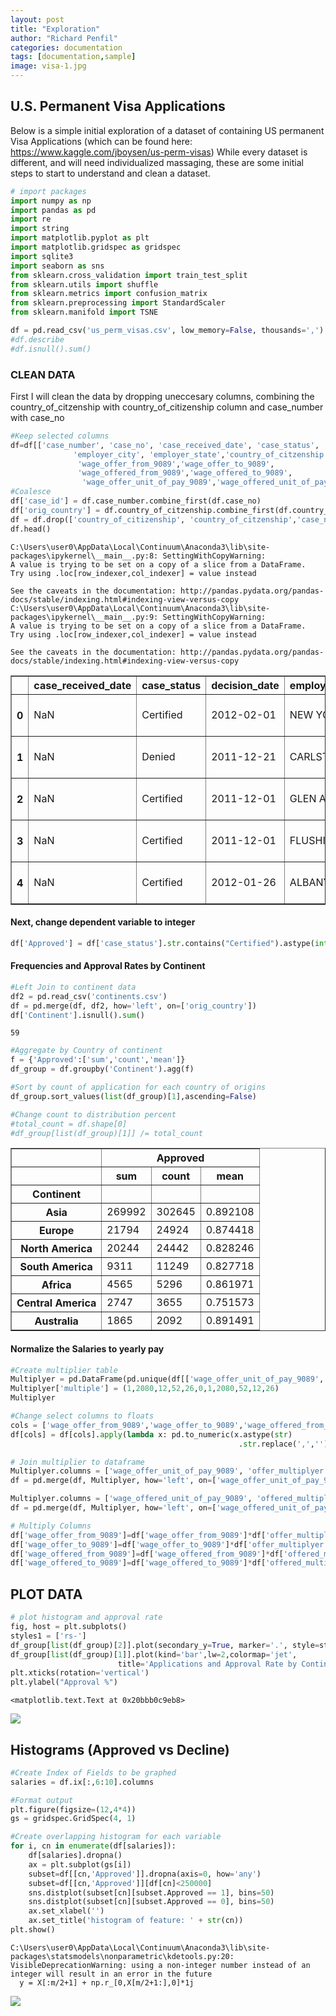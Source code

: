 ```yaml
---
layout: post
title: "Exploration"
author: "Richard Penfil"
categories: documentation
tags: [documentation,sample]
image: visa-1.jpg
---
```


## U.S. Permanent Visa Applications
Below is a simple initial exploration of a dataset of containing US permanent Visa Applications (which can be found here: https://www.kaggle.com/jboysen/us-perm-visas)
While every dataset is different, and will need individualized massaging, these are some initial steps to start to understand and clean a dataset.


```python
# import packages
import numpy as np
import pandas as pd
import re
import string
import matplotlib.pyplot as plt
import matplotlib.gridspec as gridspec
import sqlite3
import seaborn as sns
from sklearn.cross_validation import train_test_split
from sklearn.utils import shuffle
from sklearn.metrics import confusion_matrix
from sklearn.preprocessing import StandardScaler
from sklearn.manifold import TSNE
```


```python
df = pd.read_csv('us_perm_visas.csv', low_memory=False, thousands=',')
#df.describe
#df.isnull().sum()
```

### CLEAN DATA
First I will clean the data by dropping uneccesary columns,
combining the country_of_citzenship with country_of_citizenship column 
and case_number with case_no


```python
#Keep selected columns
df=df[['case_number', 'case_no', 'case_received_date', 'case_status', 'decision_date', 
              'employer_city', 'employer_state','country_of_citzenship','country_of_citizenship','class_of_admission',
               'wage_offer_from_9089','wage_offer_to_9089',
               'wage_offered_from_9089','wage_offered_to_9089',
                'wage_offer_unit_of_pay_9089','wage_offered_unit_of_pay_9089']]
#Coalesce
df['case_id'] = df.case_number.combine_first(df.case_no)
df['orig_country'] = df.country_of_citzenship.combine_first(df.country_of_citizenship)
df = df.drop(['country_of_citizenship', 'country_of_citzenship','case_no','case_number'], axis=1)
df.head()
```

    C:\Users\user0\AppData\Local\Continuum\Anaconda3\lib\site-packages\ipykernel\__main__.py:8: SettingWithCopyWarning: 
    A value is trying to be set on a copy of a slice from a DataFrame.
    Try using .loc[row_indexer,col_indexer] = value instead
    
    See the caveats in the documentation: http://pandas.pydata.org/pandas-docs/stable/indexing.html#indexing-view-versus-copy
    C:\Users\user0\AppData\Local\Continuum\Anaconda3\lib\site-packages\ipykernel\__main__.py:9: SettingWithCopyWarning: 
    A value is trying to be set on a copy of a slice from a DataFrame.
    Try using .loc[row_indexer,col_indexer] = value instead
    
    See the caveats in the documentation: http://pandas.pydata.org/pandas-docs/stable/indexing.html#indexing-view-versus-copy
    




<div>
<table border="1" class="dataframe">
  <thead>
    <tr style="text-align: right;">
      <th></th>
      <th>case_received_date</th>
      <th>case_status</th>
      <th>decision_date</th>
      <th>employer_city</th>
      <th>employer_state</th>
      <th>class_of_admission</th>
      <th>wage_offer_from_9089</th>
      <th>wage_offer_to_9089</th>
      <th>wage_offered_from_9089</th>
      <th>wage_offered_to_9089</th>
      <th>wage_offer_unit_of_pay_9089</th>
      <th>wage_offered_unit_of_pay_9089</th>
      <th>case_id</th>
      <th>orig_country</th>
    </tr>
  </thead>
  <tbody>
    <tr>
      <th>0</th>
      <td>NaN</td>
      <td>Certified</td>
      <td>2012-02-01</td>
      <td>NEW YORK</td>
      <td>NY</td>
      <td>J-1</td>
      <td>75629.0</td>
      <td>NaN</td>
      <td>NaN</td>
      <td>NaN</td>
      <td>yr</td>
      <td>NaN</td>
      <td>A-07323-97014</td>
      <td>ARMENIA</td>
    </tr>
    <tr>
      <th>1</th>
      <td>NaN</td>
      <td>Denied</td>
      <td>2011-12-21</td>
      <td>CARLSTADT</td>
      <td>NY</td>
      <td>B-2</td>
      <td>37024.0</td>
      <td>NaN</td>
      <td>NaN</td>
      <td>NaN</td>
      <td>yr</td>
      <td>NaN</td>
      <td>A-07332-99439</td>
      <td>POLAND</td>
    </tr>
    <tr>
      <th>2</th>
      <td>NaN</td>
      <td>Certified</td>
      <td>2011-12-01</td>
      <td>GLEN ALLEN</td>
      <td>VA</td>
      <td>H-1B</td>
      <td>47923.0</td>
      <td>NaN</td>
      <td>NaN</td>
      <td>NaN</td>
      <td>yr</td>
      <td>NaN</td>
      <td>A-07333-99643</td>
      <td>INDIA</td>
    </tr>
    <tr>
      <th>3</th>
      <td>NaN</td>
      <td>Certified</td>
      <td>2011-12-01</td>
      <td>FLUSHING</td>
      <td>NY</td>
      <td>B-2</td>
      <td>10.97</td>
      <td>NaN</td>
      <td>NaN</td>
      <td>NaN</td>
      <td>hr</td>
      <td>NaN</td>
      <td>A-07339-01930</td>
      <td>SOUTH KOREA</td>
    </tr>
    <tr>
      <th>4</th>
      <td>NaN</td>
      <td>Certified</td>
      <td>2012-01-26</td>
      <td>ALBANY</td>
      <td>NY</td>
      <td>L-1</td>
      <td>100000.0</td>
      <td>NaN</td>
      <td>NaN</td>
      <td>NaN</td>
      <td>yr</td>
      <td>NaN</td>
      <td>A-07345-03565</td>
      <td>CANADA</td>
    </tr>
  </tbody>
</table>
</div>



#### Next, change dependent variable to integer


```python
df['Approved'] = df['case_status'].str.contains("Certified").astype(int)
```

#### Frequencies and Approval Rates by Continent


```python
#Left Join to continent data
df2 = pd.read_csv('continents.csv')
df = pd.merge(df, df2, how='left', on=['orig_country'])
df['Continent'].isnull().sum()
```




    59




```python
#Aggregate by Country of continent
f = {'Approved':['sum','count','mean']}
df_group = df.groupby('Continent').agg(f)

#Sort by count of application for each country of origins
df_group.sort_values(list(df_group)[1],ascending=False)

#Change count to distribution percent
#total_count = df.shape[0]
#df_group[list(df_group)[1]] /= total_count
```




<div>
<table border="1" class="dataframe">
  <thead>
    <tr>
      <th></th>
      <th colspan="3" halign="left">Approved</th>
    </tr>
    <tr>
      <th></th>
      <th>sum</th>
      <th>count</th>
      <th>mean</th>
    </tr>
    <tr>
      <th>Continent</th>
      <th></th>
      <th></th>
      <th></th>
    </tr>
  </thead>
  <tbody>
    <tr>
      <th>Asia</th>
      <td>269992</td>
      <td>302645</td>
      <td>0.892108</td>
    </tr>
    <tr>
      <th>Europe</th>
      <td>21794</td>
      <td>24924</td>
      <td>0.874418</td>
    </tr>
    <tr>
      <th>North America</th>
      <td>20244</td>
      <td>24442</td>
      <td>0.828246</td>
    </tr>
    <tr>
      <th>South America</th>
      <td>9311</td>
      <td>11249</td>
      <td>0.827718</td>
    </tr>
    <tr>
      <th>Africa</th>
      <td>4565</td>
      <td>5296</td>
      <td>0.861971</td>
    </tr>
    <tr>
      <th>Central America</th>
      <td>2747</td>
      <td>3655</td>
      <td>0.751573</td>
    </tr>
    <tr>
      <th>Australia</th>
      <td>1865</td>
      <td>2092</td>
      <td>0.891491</td>
    </tr>
  </tbody>
</table>
</div>



#### Normalize the Salaries to yearly pay


```python
#Create multiplier table
Multiplyer = pd.DataFrame(pd.unique(df[['wage_offer_unit_of_pay_9089','wage_offered_unit_of_pay_9089']].values.ravel('K')))
Multiplyer['multiple'] = (1,2080,12,52,26,0,1,2080,52,12,26)
Multiplyer

#Change select columns to floats
cols = ['wage_offer_from_9089','wage_offer_to_9089','wage_offered_from_9089','wage_offered_to_9089']
df[cols] = df[cols].apply(lambda x: pd.to_numeric(x.astype(str)
                                                   .str.replace(',',''), errors='coerce'))
```


```python
# Join multiplier to dataframe
Multiplyer.columns = ['wage_offer_unit_of_pay_9089', 'offer_multiplyer']
df = pd.merge(df, Multiplyer, how='left', on=['wage_offer_unit_of_pay_9089'])

Multiplyer.columns = ['wage_offered_unit_of_pay_9089', 'offered_multiplyer']
df = pd.merge(df, Multiplyer, how='left', on=['wage_offered_unit_of_pay_9089'])

# Multiply Columns
df['wage_offer_from_9089']=df['wage_offer_from_9089']*df['offer_multiplyer']
df['wage_offer_to_9089']=df['wage_offer_to_9089']*df['offer_multiplyer']
df['wage_offered_from_9089']=df['wage_offered_from_9089']*df['offered_multiplyer']
df['wage_offered_to_9089']=df['wage_offered_to_9089']*df['offered_multiplyer']
```

## PLOT DATA


```python
# plot histogram and approval rate
fig, host = plt.subplots()
styles1 = ['rs-']
df_group[list(df_group)[2]].plot(secondary_y=True, marker='.', style=styles1)
df_group[list(df_group)[1]].plot(kind='bar',lw=2,colormap='jet',
                        title='Applications and Approval Rate by Continent')
plt.xticks(rotation='vertical')
plt.ylabel("Approval %")
```




    <matplotlib.text.Text at 0x20bbb0c9eb8>



<a href="https://rp4.github.io/documentation/Exploration.html"><img src="{{ site.github.url }}/assets/img/exploration_files/exploration_1.png"></a>


## Histograms (Approved vs Decline)


```python
#Create Index of Fields to be graphed
salaries = df.ix[:,6:10].columns

#Format output
plt.figure(figsize=(12,4*4))
gs = gridspec.GridSpec(4, 1)

#Create overlapping histogram for each variable
for i, cn in enumerate(df[salaries]):
    df[salaries].dropna()
    ax = plt.subplot(gs[i])
    subset=df[[cn,'Approved']].dropna(axis=0, how='any')
    subset=df[[cn,'Approved']][df[cn]<250000]
    sns.distplot(subset[cn][subset.Approved == 1], bins=50)
    sns.distplot(subset[cn][subset.Approved == 0], bins=50)
    ax.set_xlabel('')
    ax.set_title('histogram of feature: ' + str(cn))
plt.show()
```

    C:\Users\user0\AppData\Local\Continuum\Anaconda3\lib\site-packages\statsmodels\nonparametric\kdetools.py:20: VisibleDeprecationWarning: using a non-integer number instead of an integer will result in an error in the future
      y = X[:m/2+1] + np.r_[0,X[m/2+1:],0]*1j
    


<a href="https://rp4.github.io/documentation/Exploration.html"><img src="{{ site.github.url }}/assets/img/exploration_files/exploration_2.png"></a>



```python

```
